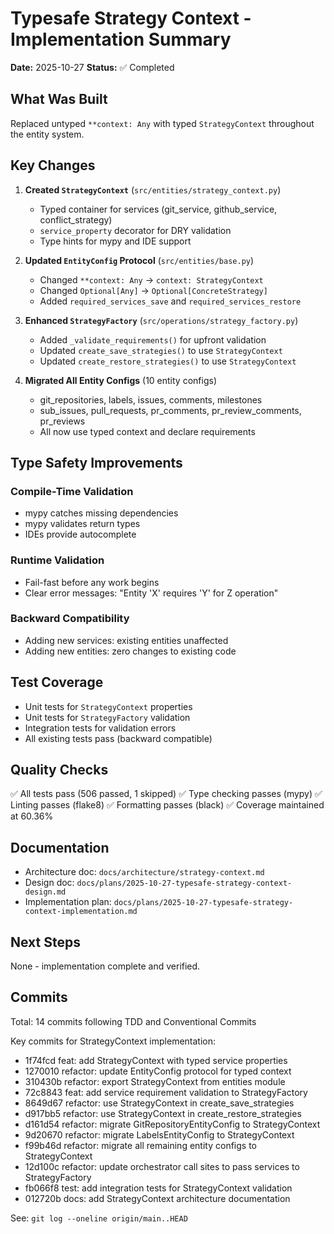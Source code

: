 # Typesafe Strategy Context - Implementation Summary

**Date:** 2025-10-27
**Status:** ✅ Completed

## What Was Built

Replaced untyped `**context: Any` with typed `StrategyContext` throughout the entity system.

## Key Changes

1. **Created `StrategyContext`** (`src/entities/strategy_context.py`)
   - Typed container for services (git_service, github_service, conflict_strategy)
   - `service_property` decorator for DRY validation
   - Type hints for mypy and IDE support

2. **Updated `EntityConfig` Protocol** (`src/entities/base.py`)
   - Changed `**context: Any` → `context: StrategyContext`
   - Changed `Optional[Any]` → `Optional[ConcreteStrategy]`
   - Added `required_services_save` and `required_services_restore`

3. **Enhanced `StrategyFactory`** (`src/operations/strategy_factory.py`)
   - Added `_validate_requirements()` for upfront validation
   - Updated `create_save_strategies()` to use `StrategyContext`
   - Updated `create_restore_strategies()` to use `StrategyContext`

4. **Migrated All Entity Configs** (10 entity configs)
   - git_repositories, labels, issues, comments, milestones
   - sub_issues, pull_requests, pr_comments, pr_review_comments, pr_reviews
   - All now use typed context and declare requirements

## Type Safety Improvements

### Compile-Time Validation
- mypy catches missing dependencies
- mypy validates return types
- IDEs provide autocomplete

### Runtime Validation
- Fail-fast before any work begins
- Clear error messages: "Entity 'X' requires 'Y' for Z operation"

### Backward Compatibility
- Adding new services: existing entities unaffected
- Adding new entities: zero changes to existing code

## Test Coverage

- Unit tests for `StrategyContext` properties
- Unit tests for `StrategyFactory` validation
- Integration tests for validation errors
- All existing tests pass (backward compatible)

## Quality Checks

✅ All tests pass (506 passed, 1 skipped)
✅ Type checking passes (mypy)
✅ Linting passes (flake8)
✅ Formatting passes (black)
✅ Coverage maintained at 60.36%

## Documentation

- Architecture doc: `docs/architecture/strategy-context.md`
- Design doc: `docs/plans/2025-10-27-typesafe-strategy-context-design.md`
- Implementation plan: `docs/plans/2025-10-27-typesafe-strategy-context-implementation.md`

## Next Steps

None - implementation complete and verified.

## Commits

Total: 14 commits following TDD and Conventional Commits

Key commits for StrategyContext implementation:
- 1f74fcd feat: add StrategyContext with typed service properties
- 1270010 refactor: update EntityConfig protocol for typed context
- 310430b refactor: export StrategyContext from entities module
- 72c8843 feat: add service requirement validation to StrategyFactory
- 8649d67 refactor: use StrategyContext in create_save_strategies
- d917bb5 refactor: use StrategyContext in create_restore_strategies
- d161d54 refactor: migrate GitRepositoryEntityConfig to StrategyContext
- 9d20670 refactor: migrate LabelsEntityConfig to StrategyContext
- f99b46d refactor: migrate all remaining entity configs to StrategyContext
- 12d100c refactor: update orchestrator call sites to pass services to StrategyFactory
- fb066f8 test: add integration tests for StrategyContext validation
- 012720b docs: add StrategyContext architecture documentation

See: `git log --oneline origin/main..HEAD`
